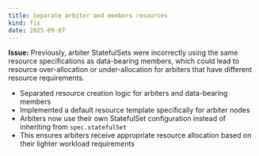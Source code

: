 ```yaml
---
title: Separate arbiter and members resources
kind: fix
date: 2025-09-07
---
```


**Issue:** Previously, arbiter StatefulSets were incorrectly using the same resource specifications as data-bearing members, which could lead to resource over-allocation or under-allocation for arbiters that have different resource requirements.
- Separated resource creation logic for arbiters and data-bearing members
- Implemented a default resource template specifically for arbiter nodes
- Arbiters now use their own StatefulSet configuration instead of inheriting from `spec.statefulSet`
- This ensures arbiters receive appropriate resource allocation based on their lighter workload requirements

